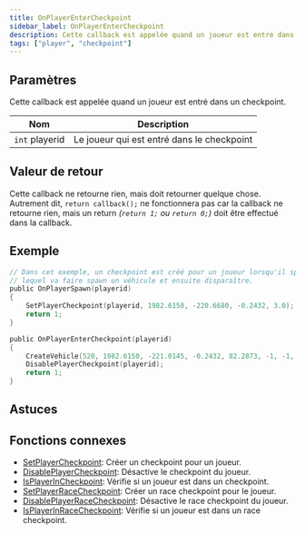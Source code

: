 ```yaml
---
title: OnPlayerEnterCheckpoint
sidebar_label: OnPlayerEnterCheckpoint
description: Cette callback est appelée quand un joueur est entré dans un checkpoint.
tags: ["player", "checkpoint"]
---
```


## Paramètres

Cette callback est appelée quand un joueur est entré dans un checkpoint.

| Nom            | Description                                |
| -------------- | ------------------------------------------ |
| `int` playerid | Le joueur qui est entré dans le checkpoint |

## Valeur de retour

Cette callback ne retourne rien, mais doit retourner quelque chose. Autrement dit, `return callback();` ne fonctionnera pas car la callback ne retourne rien, mais un return _(`return 1;` ou `return 0;`)_ doit être effectué dans la callback.

## Exemple

```c
// Dans cet exemple, un checkpoint est créé pour un joueur lorsqu'il spawn,
// lequel va faire spawn un véhicule et ensuite disparaître.
public OnPlayerSpawn(playerid)
{
    SetPlayerCheckpoint(playerid, 1982.6150, -220.6680, -0.2432, 3.0);
    return 1;
}

public OnPlayerEnterCheckpoint(playerid)
{
    CreateVehicle(520, 1982.6150, -221.0145, -0.2432, 82.2873, -1, -1, 60000);
    DisablePlayerCheckpoint(playerid);
    return 1;
}
```

## Astuces

<TipNPCCallbacks />

## Fonctions connexes

- [SetPlayerCheckpoint](../functions/SetPlayerCheckpoint): Créer un checkpoint pour un joueur.
- [DisablePlayerCheckpoint](../functions/DisablePlayerCheckpoint): Désactive le checkpoint du joueur.
- [IsPlayerInCheckpoint](../functions/IsPlayerInCheckpoint): Vérifie si un joueur est dans un checkpoint.
- [SetPlayerRaceCheckpoint](../functions/SetPlayerRaceCheckpoint): Créer un race checkpoint pour le joueur.
- [DisablePlayerRaceCheckpoint](../functions/DisablePlayerRaceCheckpoint): Désactive le race checkpoint du joueur.
- [IsPlayerInRaceCheckpoint](../functions/IsPlayerInRaceCheckpoint): Vérifie si un joueur est dans un race checkpoint.
